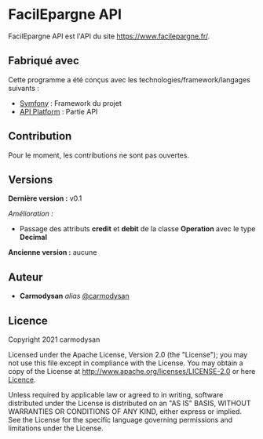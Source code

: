 # FacilEpargne API
FacilEpargne API est l'API du site https://www.facilepargne.fr/. 

## Fabriqué avec
Cette programme a été conçus avec les technologies/framework/langages suivants :
* [Symfony](https://symfony.com/) : Framework du projet
* [API Platform](https://api-platform.com/) : Partie API

## Contribution
Pour le moment, les contributions ne sont pas ouvertes.

## Versions
**Dernière version :** v0.1 

*Amélioration :*
* Passage des attributs **credit** et **debit** de la classe **Operation** avec le type **Decimal**

**Ancienne version :** aucune

## Auteur
* **Carmodysan** _alias_ [@carmodysan](https://github.com/carmodysan)

## Licence
Copyright 2021 carmodysan

Licensed under the Apache License, Version 2.0 (the "License");
you may not use this file except in compliance with the License.
You may obtain a copy of the License at http://www.apache.org/licenses/LICENSE-2.0 or here [Licence](licence).

Unless required by applicable law or agreed to in writing, software
distributed under the License is distributed on an "AS IS" BASIS,
WITHOUT WARRANTIES OR CONDITIONS OF ANY KIND, either express or implied.
See the License for the specific language governing permissions and
limitations under the License.